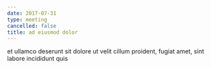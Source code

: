 ```yaml
---
date: 2017-07-31
type: meeting
cancelled: false
title: ad eiusmod dolor
---
```

et ullamco deserunt sit dolore ut velit cillum proident, fugiat amet, sint labore incididunt quis